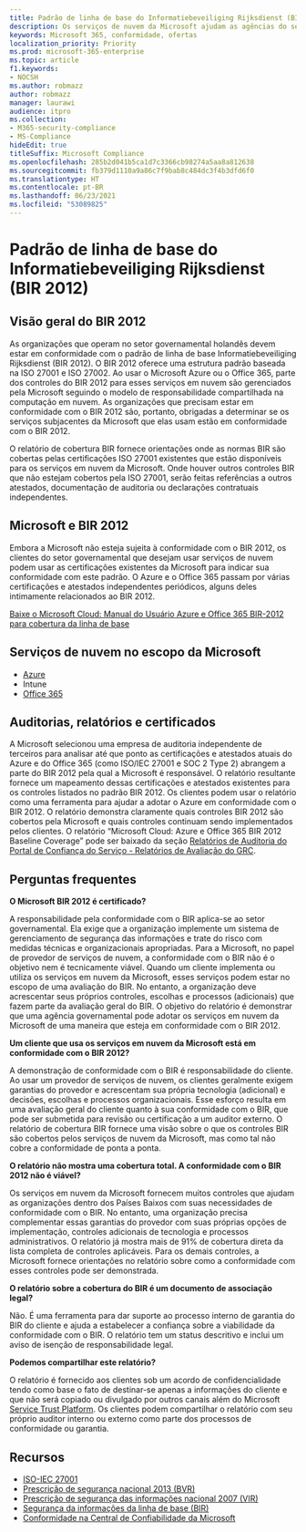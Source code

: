 ```yaml
---
title: Padrão de linha de base do Informatiebeveiliging Rijksdienst (BIR 2012)
description: Os serviços de nuvem da Microsoft ajudam as agências do setor público nos Países Baixos a cumprir com o padrão BIR 2012.
keywords: Microsoft 365, conformidade, ofertas
localization_priority: Priority
ms.prod: microsoft-365-enterprise
ms.topic: article
f1.keywords:
- NOCSH
ms.author: robmazz
author: robmazz
manager: laurawi
audience: itpro
ms.collection:
- M365-security-compliance
- MS-Compliance
hideEdit: true
titleSuffix: Microsoft Compliance
ms.openlocfilehash: 285b2d041b5ca1d7c3366cb98274a5aa8a812638
ms.sourcegitcommit: fb379d1110a9a86c7f9bab8c484dc3f4b3dfd6f0
ms.translationtype: HT
ms.contentlocale: pt-BR
ms.lasthandoff: 06/23/2021
ms.locfileid: "53089825"
---
```

# <a name="baseline-informatiebeveiliging-rijksdienst-standard-bir-2012"></a>Padrão de linha de base do Informatiebeveiliging Rijksdienst (BIR 2012)

## <a name="bir-2012-overview"></a>Visão geral do BIR 2012

As organizações que operam no setor governamental holandês devem estar em conformidade com o padrão de linha de base Informatiebeveiliging Rijksdienst (BIR 2012). O BIR 2012 oferece uma estrutura padrão baseada na ISO 27001 e ISO 27002. Ao usar o Microsoft Azure ou o Office 365, parte dos controles do BIR 2012 para esses serviços em nuvem são gerenciados pela Microsoft seguindo o modelo de responsabilidade compartilhada na computação em nuvem. As organizações que precisam estar em conformidade com o BIR 2012 são, portanto, obrigadas a determinar se os serviços subjacentes da Microsoft que elas usam estão em conformidade com o BIR 2012.

O relatório de cobertura BIR fornece orientações onde as normas BIR são cobertas pelas certificações ISO 27001 existentes que estão disponíveis para os serviços em nuvem da Microsoft. Onde houver outros controles BIR que não estejam cobertos pela ISO 27001, serão feitas referências a outros atestados, documentação de auditoria ou declarações contratuais independentes.

## <a name="microsoft-and-bir-2012"></a>Microsoft e BIR 2012

Embora a Microsoft não esteja sujeita à conformidade com o BIR 2012, os clientes do setor governamental que desejam usar serviços de nuvem podem usar as certificações existentes da Microsoft para indicar sua conformidade com este padrão. O Azure e o Office 365 passam por várias certificações e atestados independentes periódicos, alguns deles intimamente relacionados ao BIR 2012.

[Baixe o Microsoft Cloud: Manual do Usuário Azure e Office 365 BIR-2012 para cobertura da linha de base](https://go.microsoft.com/fwlink/p/?linkid=2099461)

## <a name="microsoft-in-scope-cloud-services"></a>Serviços de nuvem no escopo da Microsoft

- [Azure](https://aka.ms/AzureCompliance)
- Intune
- [Office 365](https://go.microsoft.com/fwlink/p/?LinkID=2077751)

## <a name="audits-reports-and-certificates"></a>Auditorias, relatórios e certificados

A Microsoft selecionou uma empresa de auditoria independente de terceiros para analisar até que ponto as certificações e atestados atuais do Azure e do Office 365 (como ISO/IEC 27001 e SOC 2 Type 2) abrangem a parte do BIR 2012 pela qual a Microsoft é responsável. O relatório resultante fornece um mapeamento dessas certificações e atestados existentes para os controles listados no padrão BIR 2012. Os clientes podem usar o relatório como uma ferramenta para ajudar a adotar o Azure em conformidade com o BIR 2012. O relatório demonstra claramente quais controles BIR 2012 são cobertos pela Microsoft e quais controles continuam sendo implementados pelos clientes. O relatório “Microsoft Cloud: Azure e Office 365 BIR 2012 Baseline Coverage” pode ser baixado da seção [Relatórios de Auditoria do Portal de Confiança do Serviço  - Relatórios de Avaliação do GRC](https://servicetrust.microsoft.com/ViewPage/MSComplianceGuideV3).

## <a name="frequently-asked-questions"></a>Perguntas frequentes

**O Microsoft BIR 2012 é certificado?**

A responsabilidade pela conformidade com o BIR aplica-se ao setor governamental. Ela exige que a organização implemente um sistema de gerenciamento de segurança das informações e trate do risco com medidas técnicas e organizacionais apropriadas. Para a Microsoft, no papel de provedor de serviços de nuvem, a conformidade com o BIR não é o objetivo nem é tecnicamente viável. Quando um cliente implementa ou utiliza os serviços em nuvem da Microsoft, esses serviços podem estar no escopo de uma avaliação do BIR. No entanto, a organização deve acrescentar seus próprios controles, escolhas e processos (adicionais) que fazem parte da avaliação geral do BIR. O objetivo do relatório é demonstrar que uma agência governamental pode adotar os serviços em nuvem da Microsoft de uma maneira que esteja em conformidade com o BIR 2012.

**Um cliente que usa os serviços em nuvem da Microsoft está em conformidade com o BIR 2012?**

A demonstração de conformidade com o BIR é responsabilidade do cliente. Ao usar um provedor de serviços de nuvem, os clientes geralmente exigem garantias do provedor e acrescentam sua própria tecnologia (adicional) e decisões, escolhas e processos organizacionais. Esse esforço resulta em uma avaliação geral do cliente quanto à sua conformidade com o BIR, que pode ser submetida para revisão ou certificação a um auditor externo. O relatório de cobertura BIR fornece uma visão sobre o que os controles BIR são cobertos pelos serviços de nuvem da Microsoft, mas como tal não cobre a conformidade de ponta a ponta.

**O relatório não mostra uma cobertura total. A conformidade com o BIR 2012 não é viável?**

Os serviços em nuvem da Microsoft fornecem muitos controles que ajudam as organizações dentro dos Países Baixos com suas necessidades de conformidade com o BIR. No entanto, uma organização precisa complementar essas garantias do provedor com suas próprias opções de implementação, controles adicionais de tecnologia e processos administrativos. O relatório já mostra mais de 91% de cobertura direta da lista completa de controles aplicáveis. Para os demais controles, a Microsoft fornece orientações no relatório sobre como a conformidade com esses controles pode ser demonstrada.

**O relatório sobre a cobertura do BIR é um documento de associação legal?**

Não. É uma ferramenta para dar suporte ao processo interno de garantia do BIR do cliente e ajuda a estabelecer a confiança sobre a viabilidade da conformidade com o BIR. O relatório tem um status descritivo e inclui um aviso de isenção de responsabilidade legal.

**Podemos compartilhar este relatório?**

O relatório é fornecido aos clientes sob um acordo de confidencialidade tendo como base o fato de destinar-se apenas a informações do cliente e que não será copiado ou divulgado por outros canais além do Microsoft [Service Trust Platform](https://www.microsoft.com/TrustCenter/STP/default.aspx). Os clientes podem compartilhar o relatório com seu próprio auditor interno ou externo como parte dos processos de conformidade ou garantia.

## <a name="resources"></a>Recursos

- [ISO-IEC 27001](offering-iso-27001.md)
- [Prescrição de segurança nacional 2013 (BVR)](https://wetten.overheid.nl/BWBR0033512/2013-06-01)
- [Prescrição de segurança das informações nacional 2007 (VIR)](https://wetten.overheid.nl/BWBR0022141/2007-07-01)
- [Segurança da informações da linha de base (BIR)](https://www.earonline.nl/index.php/BIR_2012)
- [Conformidade na Central de Confiabilidade da Microsoft](https://www.microsoft.com/trust-center/compliance/compliance-overview)
